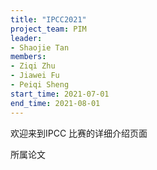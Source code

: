 ```yaml
---
title: "IPCC2021"
project_team: PIM
leader:
- Shaojie Tan
members:
- Ziqi Zhu
- Jiawei Fu
- Peiqi Sheng
start_time: 2021-07-01 
end_time: 2021-08-01 
---
```


欢迎来到IPCC 比赛的详细介绍页面

所属论文
